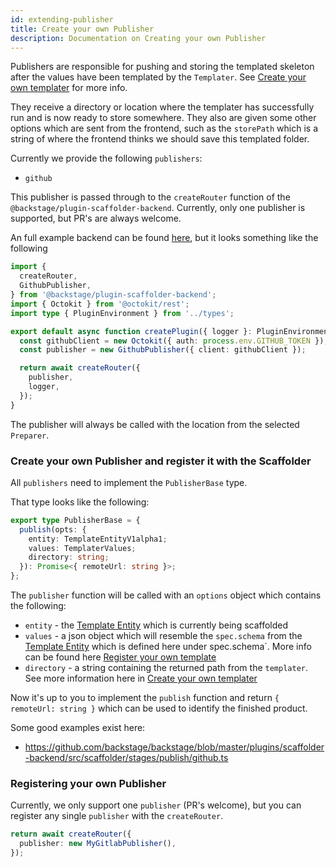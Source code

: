 ```yaml
---
id: extending-publisher
title: Create your own Publisher
description: Documentation on Creating your own Publisher
---
```


Publishers are responsible for pushing and storing the templated skeleton after
the values have been templated by the `Templater`. See
[Create your own templater](./create-your-own-templater.md) for more info.

They receive a directory or location where the templater has successfully run
and is now ready to store somewhere. They also are given some other options
which are sent from the frontend, such as the `storePath` which is a string of
where the frontend thinks we should save this templated folder.

Currently we provide the following `publishers`:

- `github`

This publisher is passed through to the `createRouter` function of the
`@backstage/plugin-scaffolder-backend`. Currently, only one publisher is
supported, but PR's are always welcome.

An full example backend can be found
[here](https://github.com/backstage/backstage/blob/d91c10f654475a60829fa33a5c81018e517a319a/packages/backend/src/plugins/scaffolder.ts),
but it looks something like the following

```ts
import {
  createRouter,
  GithubPublisher,
} from '@backstage/plugin-scaffolder-backend';
import { Octokit } from '@octokit/rest';
import type { PluginEnvironment } from '../types';

export default async function createPlugin({ logger }: PluginEnvironment) {
  const githubClient = new Octokit({ auth: process.env.GITHUB_TOKEN });
  const publisher = new GithubPublisher({ client: githubClient });

  return await createRouter({
    publisher,
    logger,
  });
}
```

The publisher will always be called with the location from the selected
`Preparer`.

### Create your own Publisher and register it with the Scaffolder

All `publishers` need to implement the `PublisherBase` type.

That type looks like the following:

```ts
export type PublisherBase = {
  publish(opts: {
    entity: TemplateEntityV1alpha1;
    values: TemplaterValues;
    directory: string;
  }): Promise<{ remoteUrl: string }>;
};
```

The `publisher` function will be called with an `options` object which contains
the following:

- `entity` - the
  [Template Entity](../../software-catalog/descriptor-format.md#kind-template)
  which is currently being scaffolded
- `values` - a json object which will resemble the `spec.schema` from the
  [Template Entity](../../software-catalog/descriptor-format.md#kind-template)
  which is defined here under spec.schema`. More info can be found here
  [Register your own template](../adding-templates.md#adding-form-values-in-the-scaffolder-wizard)
- `directory` - a string containing the returned path from the `templater`. See
  more information here in
  [Create your own templater](./create-your-own-templater.md)

Now it's up to you to implement the `publish` function and return
`{ remoteUrl: string }` which can be used to identify the finished product.

Some good examples exist here:

- https://github.com/backstage/backstage/blob/master/plugins/scaffolder-backend/src/scaffolder/stages/publish/github.ts

### Registering your own Publisher

Currently, we only support one `publisher` (PR's welcome), but you can register
any single `publisher` with the `createRouter`.

```ts
return await createRouter({
  publisher: new MyGitlabPublisher(),
});
```
